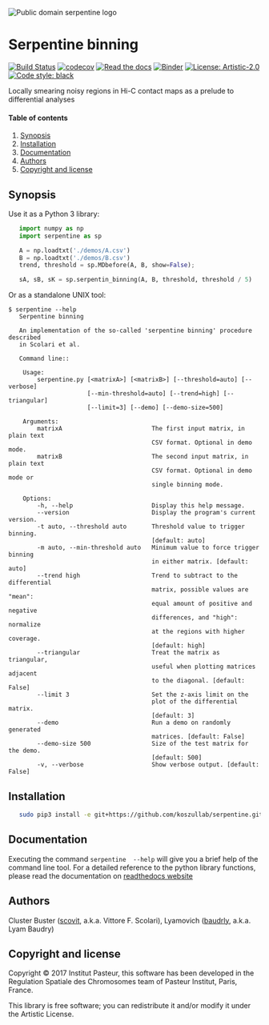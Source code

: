 ![Public domain serpentine logo](https://publicdomainvectors.org/photos/rygle_Snake_Colour_Outline.png)

# Serpentine binning


[![Build Status](https://travis-ci.org/koszullab/serpentine.svg?branch=master)](https://travis-ci.org/koszullab/serpentine)
[![codecov](https://codecov.io/gh/koszullab/serpentine/branch/master/graph/badge.svg)](https://codecov.io/gh/koszullab/serpentine)
[![Read the docs](https://readthedocs.org/projects/serpentine/badge)](https://serpentine.readthedocs.io)
[![Binder](https://mybinder.org/badge.svg)](https://mybinder.org/v2/gh/koszullab/serpentine/master?filepath=doc%2Fnotebooks%2Fdemo_yeast.ipynb)
[![License: Artistic-2.0](https://img.shields.io/badge/License-Artistic%202.0-0298c3.svg)](https://opensource.org/licenses/Artistic-2.0)
[![Code style: black](https://img.shields.io/badge/code%20style-black-000000.svg)](https://github.com/ambv/black)

Locally smearing noisy regions in Hi-C contact maps as a prelude to differential analyses

#### Table of contents

1. [Synopsis](#synopsis)
2. [Installation](#installation)
3. [Documentation](#documentation)
4. [Authors](#authors)
5. [Copyright and license](#copyright-and-license)

## Synopsis

Use it as a Python 3 library:
```python
   import numpy as np
   import serpentine as sp

   A = np.loadtxt('./demos/A.csv')
   B = np.loadtxt('./demos/B.csv')
   trend, threshold = sp.MDbefore(A, B, show=False);

   sA, sB, sK = sp.serpentin_binning(A, B, threshold, threshold / 5)
```

Or as a standalone UNIX tool:
```
$ serpentine --help
   Serpentine binning

   An implementation of the so-called 'serpentine binning' procedure described
   in Scolari et al.

   Command line::

    Usage:
        serpentine.py [<matrixA>] [<matrixB>] [--threshold=auto] [--verbose]
                      [--min-threshold=auto] [--trend=high] [--triangular]
                      [--limit=3] [--demo] [--demo-size=500]

    Arguments:
        matrixA                         The first input matrix, in plain text
                                        CSV format. Optional in demo mode.
        matrixB                         The second input matrix, in plain text
                                        CSV format. Optional in demo mode or
                                        single binning mode.

    Options:
        -h, --help                      Display this help message.
        --version                       Display the program's current version.
        -t auto, --threshold auto       Threshold value to trigger binning.
                                        [default: auto]
        -m auto, --min-threshold auto   Minimum value to force trigger binning
                                        in either matrix. [default: auto]
        --trend high                    Trend to subtract to the differential
                                        matrix, possible values are "mean":
                                        equal amount of positive and negative
                                        differences, and "high": normalize
                                        at the regions with higher coverage.
                                        [default: high]
        --triangular                    Treat the matrix as triangular,
                                        useful when plotting matrices adjacent
                                        to the diagonal. [default: False]
        --limit 3                       Set the z-axis limit on the
                                        plot of the differential matrix.
                                        [default: 3]
        --demo                          Run a demo on randomly generated
                                        matrices. [default: False]
        --demo-size 500                 Size of the test matrix for the demo.
                                        [default: 500]
        -v, --verbose                   Show verbose output. [default: False]
```


## Installation

```sh
   sudo pip3 install -e git+https://github.com/koszullab/serpentine.git@master#egg=serpentine
```

## Documentation

Executing the command `serpentine  --help` will give you a brief help of the command line tool. For a detailed reference to the python library functions, please 
read the documentation on [readthedocs website](https://serpentine.readthedocs.io/en/latest/)

## Authors

Cluster Buster ([scovit](https://github.com/scovit), a.k.a. Vittore F. Scolari),
Lyamovich ([baudrly](https://github.com/baudrly), a.k.a. Lyam Baudry)

## Copyright and license

Copyright © 2017 Institut Pasteur, this software has been developed in
the Regulation Spatiale des Chromosomes team of Pasteur Institut,
Paris, France.

This library is free software; you can redistribute it and/or modify
it under the Artistic License.

